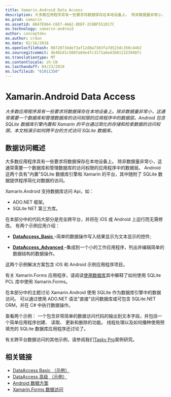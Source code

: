 ```yaml
---
title: Xamarin.Android Data Access
description: 大多数应用程序具有一些要求将数据保存在本地设备上。 除非数据量非常小，这通常需要一个数据库和管理数据库的访问权限的应用程序中的数据层。  Android 包含 SQLite 数据库引擎内置和 Xamarin 的平台通过简化的存储和检索数据的访问权限。 本文档演示如何跨平台的方式访问 SQLite 数据库。
ms.prod: xamarin
ms.assetid: 6B47E864-C6E7-4AA2-8DEF-2C8BF551D17C
ms.technology: xamarin-android
author: conceptdev
ms.author: crdun
ms.date: 02/16/2018
ms.openlocfilehash: 08720734de73af12d8a7383fa7d523dc350c4462
ms.sourcegitcommit: 4b402d1c508fa84e4fc3171a6e43b811323948fc
ms.translationtype: MT
ms.contentlocale: zh-CN
ms.lasthandoff: 04/23/2019
ms.locfileid: "61011350"
---
```

# <a name="xamarinandroid-data-access"></a>Xamarin.Android Data Access

_大多数应用程序具有一些要求将数据保存在本地设备上。除非数据量非常小，这通常需要一个数据库和管理数据库的访问权限的应用程序中的数据层。Android 包含 SQLite 数据库引擎内置和 Xamarin 的平台通过简化的存储和检索数据的访问权限。本文档演示如何跨平台的方式访问 SQLite 数据库。_

## <a name="data-access-overview"></a>数据访问概述

大多数应用程序具有一些要求将数据保存在本地设备上。 除非数据量非常小，这通常需要一个数据库和管理数据库的访问权限的应用程序中的数据层。 Android 这两个具有"内置"SQLite 数据库引擎和 Xamarin 的平台，其中随附了 SQLite 数据提供程序简化对数据的访问。

Xamarin.Android 支持数据库访问 Api，如：

- ADO.NET 框架。
- SQLite NET 第三方库。

在本部分中的代码大部分是完全跨平台，并将在 iOS 或 Android 上运行而无需修改。 有两个示例应用介绍：

- [**DataAccess_Basic** ](https://github.com/xamarin/mobile-samples/tree/master/DataAccess/Basic) &ndash;简单的数据操作写入结果显示为文本显示的控件;

- [**DataAccess_Advanced** ](https://github.com/xamarin/mobile-samples/tree/master/DataAccess/Advanced) &ndash;集成到一个小的工作应用程序，列出并编辑简单的数据结构的数据操作。

这两个示例解决方案包含 iOS 和 Android 示例应用程序项目。

有关 Xamarin.Forms 应用程序，请阅读[使用数据库](~/xamarin-forms/app-fundamentals/databases.md)其中解释了如何使用 SQLite PCL 库中使用 Xamarin.Forms。

在本部分中的主题讨论 Xamarin.Android 使用 SQLite 作为数据库引擎中的数据访问。 可以通过使用 ADO.NET 语法"直接"访问数据库或可包含 SQLite.NET ORM，并在 C# 中执行数据操作。

查看两个示例： 一个包含非常简单的数据访问代码的输出到文本字段，并包括一个简单应用程序创建、 读取、 更新和删除的功能。 线程处理以及如何播种使用预填充的 SQLite 数据库应用程序还讨论了。

有关跨平台数据访问的其他示例，请参阅我们[Tasky Pro](~/cross-platform/app-fundamentals/building-cross-platform-applications/case-study-tasky.md)案例研究。


## <a name="related-links"></a>相关链接

- [DataAccess Basic （示例）](https://github.com/xamarin/mobile-samples/tree/master/DataAccess/Basic)
- [DataAccess 高级 （示例）](https://github.com/xamarin/mobile-samples/tree/master/DataAccess/Advanced)
- [Android 数据方案](https://github.com/xamarin/recipes/tree/master/Recipes/android/data)
- [Xamarin.Forms 数据访问](~/xamarin-forms/app-fundamentals/databases.md)
